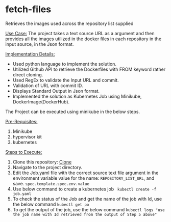# fetch-files
Retrieves the images used across the repository list supplied

<ins>Use Case:</ins>
The project takes a text source URL as a argument and then provides all the images utilized in the docker files in each repository in the input source, in the Json format.

<ins>Implementation Details:</ins>
- Used python language to implement the solution.
- Utilized Github API to retrieve the Dockerfiles with FROM keyword rather direct cloning.
- Used RegEx to validate the Input URL and commit.
- Validation of URL with commit ID.
- Displays Standard Output in Json format.
- Implemented the solution as Kubernetes Job using Minikube, DockerImage(DockerHub).

The Project can be executed using minikube in the below steps.

<ins>Pre-Requisites:</ins>
1. Minikube
2. hypervisor kit
3. kubernetes

<ins>Steps to Execute:</ins>
1. Clone this repository: [Clone](https://github.com/vijayPagi/fetch-files.git)
2. Navigate to the project directory.
3. Edit the Job.yaml file with the correct source text file argument in the environment variable value for the name: ```REPOSITORY_LIST_URL```, and save.
    ```spec.template.spec.env.value```
4. Use below command to create a kubernetes job
      ``` kubectl create -f job.yaml```
5. To check the status of the Job and get the name of the job with Id, use the below command
       ```kubectl get po```
6. To get the output of the job, use the below command
       ```kubectl logs "use the job name with Id retrieved from the output of Step 5 above"```
